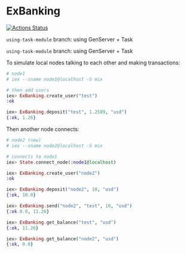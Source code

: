# ExBanking

[//]: # "Badges"
[![Actions Status][actions badge]][actions]

[//]: # "Links"
[actions]: https://github.com/jaeyson/ex_banking/actions

[//]: # "Image sources"
[actions badge]: https://github.com/jaeyson/ex_banking/actions/workflows/ci.yml/badge.svg

`using-task-module` branch: using GenServer + Task

`using-task-module` branch:  using GenServer + Task

To simulate local nodes talking to each other and making transactions:

```elixir
# node1
# iex --sname node1@localhost -S mix

# then add users
iex> ExBanking.create_user("test")
:ok

iex> ExBanking.deposit("test", 1.2589, "usd")
{:ok, 1.26}
```

Then another node connects:

```elixir
# node2 (new)
# iex --sname node2@localhost -S mix

# connects to node1
iex> State.connect_node(:node1@localhost)

iex> ExBanking.create_user("node2")
:ok

iex> ExBanking.deposit("node2", 10, "usd")
{:ok, 10.0}

iex> ExBanking.send("node2", "test", 10, "usd")
{:ok 0.0, 11.26}

iex> ExBanking.get_balance("test", "usd")
{:ok, 11.26}

iex> ExBanking.get_balance("node2", "usd")
{:ok, 0.0}
```

